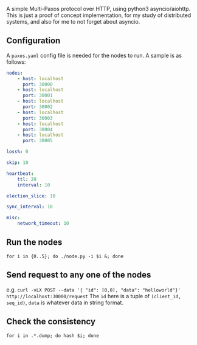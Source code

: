 A simple Multi-Paxos protocol over HTTP, using python3 asyncio/aiohttp. This is just a proof of concept implementation, for my study of distributed systems, and also for me to not forget about asyncio.

## Configuration
A `paxos.yaml` config file is needed for the nodes to run. A sample is as follows:
```Yaml
nodes:
    - host: localhost
      port: 30000
    - host: localhost
      port: 30001
    - host: localhost
      port: 30002
    - host: localhost
      port: 30003
    - host: localhost
      port: 30004
    - host: localhost
      port: 30005

loss%: 0

skip: 10

heartbeat:
    ttl: 20
    interval: 10

election_slice: 10

sync_interval: 10

misc:
    network_timeout: 10
```

## Run the nodes
`for i in {0..5}; do ./node.py -i $i &; done`

## Send request to any one of the nodes
e.g. `curl -vLX POST --data '{ "id": [0,0], "data": "helloworld"}' http://localhost:30000/request`
The `id` here is a tuple of `(client_id, seq_id)`, `data` is whatever data in string format.

## Check the consistency
`for i in .*.dump; do hash $i; done`
